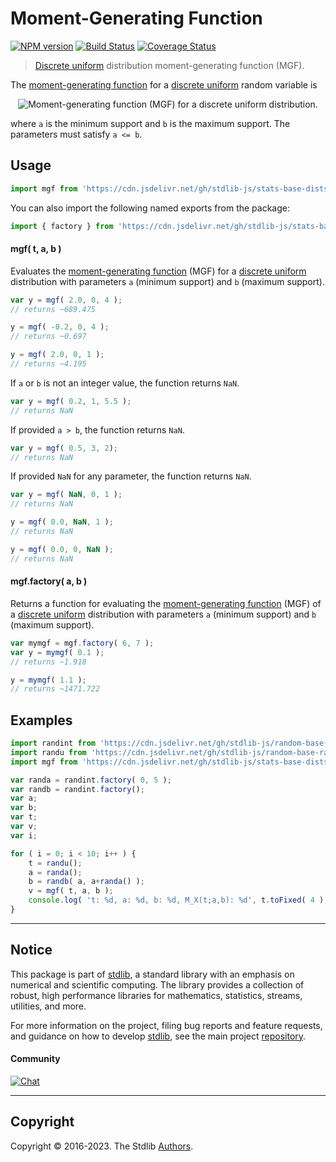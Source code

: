 <!--

@license Apache-2.0

Copyright (c) 2018 The Stdlib Authors.

Licensed under the Apache License, Version 2.0 (the "License");
you may not use this file except in compliance with the License.
You may obtain a copy of the License at

   http://www.apache.org/licenses/LICENSE-2.0

Unless required by applicable law or agreed to in writing, software
distributed under the License is distributed on an "AS IS" BASIS,
WITHOUT WARRANTIES OR CONDITIONS OF ANY KIND, either express or implied.
See the License for the specific language governing permissions and
limitations under the License.

-->

# Moment-Generating Function

[![NPM version][npm-image]][npm-url] [![Build Status][test-image]][test-url] [![Coverage Status][coverage-image]][coverage-url] <!-- [![dependencies][dependencies-image]][dependencies-url] -->

> [Discrete uniform][discrete-uniform-distribution] distribution moment-generating function (MGF).

<!-- Section to include introductory text. Make sure to keep an empty line after the intro `section` element and another before the `/section` close. -->

<section class="intro">

The [moment-generating function][mgf] for a [discrete uniform][discrete-uniform-distribution] random variable is

<!-- <equation class="equation" label="eq:discrete_uniform_mgf" align="center" raw="M_X(t) := \mathbb{E}\!\left[e^{tX}\right]= \begin{cases} \frac{\mathrm{e}^{at}-\mathrm{e}^{t(b+1)}}{(b-a+1)(1-e^t)} & \text{for } t \neq 0 \\ 1 & \text{for } t = 0 \end{cases}" alt="Moment-generating function (MGF) for a discrete uniform distribution."> -->

<div class="equation" align="center" data-raw-text="M_X(t) := \mathbb{E}\!\left[e^{tX}\right]= \begin{cases} \frac{\mathrm{e}^{at}-\mathrm{e}^{t(b+1)}}{(b-a+1)(1-e^t)} &amp; \text{for } t \neq 0 \\ 1 &amp; \text{for } t = 0 \end{cases}" data-equation="eq:discrete_uniform_mgf">
    <img src="https://cdn.jsdelivr.net/gh/stdlib-js/stdlib@591cf9d5c3a0cd3c1ceec961e5c49d73a68374cb/lib/node_modules/@stdlib/stats/base/dists/discrete-uniform/mgf/docs/img/equation_discrete_uniform_mgf.svg" alt="Moment-generating function (MGF) for a discrete uniform distribution.">
    <br>
</div>

<!-- </equation> -->

where `a` is the minimum support and `b` is the maximum support. The parameters must satisfy `a <= b`.

</section>

<!-- /.intro -->

<!-- Package usage documentation. -->



<section class="usage">

## Usage

```javascript
import mgf from 'https://cdn.jsdelivr.net/gh/stdlib-js/stats-base-dists-discrete-uniform-mgf@deno/mod.js';
```

You can also import the following named exports from the package:

```javascript
import { factory } from 'https://cdn.jsdelivr.net/gh/stdlib-js/stats-base-dists-discrete-uniform-mgf@deno/mod.js';
```

#### mgf( t, a, b )

Evaluates the [moment-generating function][mgf] (MGF) for a [discrete uniform][discrete-uniform-distribution] distribution with parameters `a` (minimum support) and `b` (maximum support).

```javascript
var y = mgf( 2.0, 0, 4 );
// returns ~689.475

y = mgf( -0.2, 0, 4 );
// returns ~0.697

y = mgf( 2.0, 0, 1 );
// returns ~4.195
```

If `a` or `b` is not an integer value, the function returns `NaN`.

```javascript
var y = mgf( 0.2, 1, 5.5 );
// returns NaN
```

If provided `a > b`, the function returns `NaN`.

```javascript
var y = mgf( 0.5, 3, 2);
// returns NaN
```

If provided `NaN` for any parameter, the function returns `NaN`.

```javascript
var y = mgf( NaN, 0, 1 );
// returns NaN

y = mgf( 0.0, NaN, 1 );
// returns NaN

y = mgf( 0.0, 0, NaN );
// returns NaN
```

#### mgf.factory( a, b )

Returns a function for evaluating the [moment-generating function][mgf] (MGF) of a [discrete uniform][discrete-uniform-distribution] distribution with parameters `a` (minimum support) and `b` (maximum support).

```javascript
var mymgf = mgf.factory( 6, 7 );
var y = mymgf( 0.1 );
// returns ~1.918

y = mymgf( 1.1 );
// returns ~1471.722
```

</section>

<!-- /.usage -->

<!-- Package usage notes. Make sure to keep an empty line after the `section` element and another before the `/section` close. -->

<section class="notes">

</section>

<!-- /.notes -->

<!-- Package usage examples. -->

<section class="examples">

## Examples

<!-- eslint no-undef: "error" -->

```javascript
import randint from 'https://cdn.jsdelivr.net/gh/stdlib-js/random-base-discrete-uniform@deno/mod.js';
import randu from 'https://cdn.jsdelivr.net/gh/stdlib-js/random-base-randu@deno/mod.js';
import mgf from 'https://cdn.jsdelivr.net/gh/stdlib-js/stats-base-dists-discrete-uniform-mgf@deno/mod.js';

var randa = randint.factory( 0, 5 );
var randb = randint.factory();
var a;
var b;
var t;
var v;
var i;

for ( i = 0; i < 10; i++ ) {
    t = randu();
    a = randa();
    b = randb( a, a+randa() );
    v = mgf( t, a, b );
    console.log( 't: %d, a: %d, b: %d, M_X(t;a,b): %d', t.toFixed( 4 ), a.toFixed( 4 ), b.toFixed( 4 ), v.toFixed( 4 ) );
}
```

</section>

<!-- /.examples -->

<!-- Section to include cited references. If references are included, add a horizontal rule *before* the section. Make sure to keep an empty line after the `section` element and another before the `/section` close. -->

<section class="references">

</section>

<!-- /.references -->

<!-- Section for related `stdlib` packages. Do not manually edit this section, as it is automatically populated. -->

<section class="related">

</section>

<!-- /.related -->

<!-- Section for all links. Make sure to keep an empty line after the `section` element and another before the `/section` close. -->


<section class="main-repo" >

* * *

## Notice

This package is part of [stdlib][stdlib], a standard library with an emphasis on numerical and scientific computing. The library provides a collection of robust, high performance libraries for mathematics, statistics, streams, utilities, and more.

For more information on the project, filing bug reports and feature requests, and guidance on how to develop [stdlib][stdlib], see the main project [repository][stdlib].

#### Community

[![Chat][chat-image]][chat-url]

---

## Copyright

Copyright &copy; 2016-2023. The Stdlib [Authors][stdlib-authors].

</section>

<!-- /.stdlib -->

<!-- Section for all links. Make sure to keep an empty line after the `section` element and another before the `/section` close. -->

<section class="links">

[npm-image]: http://img.shields.io/npm/v/@stdlib/stats-base-dists-discrete-uniform-mgf.svg
[npm-url]: https://npmjs.org/package/@stdlib/stats-base-dists-discrete-uniform-mgf

[test-image]: https://github.com/stdlib-js/stats-base-dists-discrete-uniform-mgf/actions/workflows/test.yml/badge.svg?branch=main
[test-url]: https://github.com/stdlib-js/stats-base-dists-discrete-uniform-mgf/actions/workflows/test.yml?query=branch:main

[coverage-image]: https://img.shields.io/codecov/c/github/stdlib-js/stats-base-dists-discrete-uniform-mgf/main.svg
[coverage-url]: https://codecov.io/github/stdlib-js/stats-base-dists-discrete-uniform-mgf?branch=main

<!--

[dependencies-image]: https://img.shields.io/david/stdlib-js/stats-base-dists-discrete-uniform-mgf.svg
[dependencies-url]: https://david-dm.org/stdlib-js/stats-base-dists-discrete-uniform-mgf/main

-->

[chat-image]: https://img.shields.io/gitter/room/stdlib-js/stdlib.svg
[chat-url]: https://gitter.im/stdlib-js/stdlib/

[stdlib]: https://github.com/stdlib-js/stdlib

[stdlib-authors]: https://github.com/stdlib-js/stdlib/graphs/contributors

[umd]: https://github.com/umdjs/umd
[es-module]: https://developer.mozilla.org/en-US/docs/Web/JavaScript/Guide/Modules

[deno-url]: https://github.com/stdlib-js/stats-base-dists-discrete-uniform-mgf/tree/deno
[umd-url]: https://github.com/stdlib-js/stats-base-dists-discrete-uniform-mgf/tree/umd
[esm-url]: https://github.com/stdlib-js/stats-base-dists-discrete-uniform-mgf/tree/esm
[branches-url]: https://github.com/stdlib-js/stats-base-dists-discrete-uniform-mgf/blob/main/branches.md

[discrete-uniform-distribution]: https://en.wikipedia.org/wiki/Discrete_uniform_distribution

[mgf]: https://en.wikipedia.org/wiki/Moment-generating_function

</section>

<!-- /.links -->
